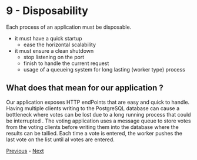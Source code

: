 # 9 - Disposability

Each process of an application must be disposable.

* it must have a quick startup
  * ease the horizontal scalability
* it must ensure a clean shutdown
  * stop listening on the port
  * finish to handle the current request
  * usage of a queueing system for long lasting (worker type) process

## What does that mean for our application ?

Our application exposes HTTP endPoints that are easy and quick to handle. Having multiple clients writing to the PostgreSQL database can cause a bottleneck where votes can be lost due to a long running process that could be interrupted . The voting application uses a message queue to store votes from the voting clients before writing them into the database where the results can be tallied. Each time a vote is entered, the worker pushes the last vote on the list until al votes are entered.

[Previous](08_concurrency.md) - [Next](10_dev_prod_parity.md)
